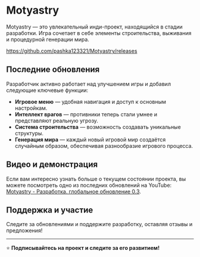 # Motyastry 

Motyastry — это увлекательный инди-проект, находящийся в стадии разработки. Игра сочетает в себе элементы строительства, выживания и процедурной генерации мира. 

https://github.com/pashka123321/Motyastry/releases

## Последние обновления
Разработчик активно работает над улучшением игры и добавил следующие ключевые функции:
- **Игровое меню** — удобная навигация и доступ к основным настройкам.
- **Интеллект врагов** — противники теперь стали умнее и представляют реальную угрозу.
- **Система строительства** — возможность создавать уникальные структуры.
- **Генерация мира** — каждый новый игровой мир создаётся случайным образом, обеспечивая разнообразие игрового процесса.

## Видео и демонстрация
Если вам интересно узнать больше о текущем состоянии проекта, вы можете посмотреть одно из последних обновлений на YouTube: [Motyastry - Разработка. глобальное обновление 0.3]([#](https://www.youtube.com/watch?v=bIcn7bvyfuw&form=MG0AV3)).

## Поддержка и участие
Следите за обновлениями и поддержите разработку, оставляя отзывы и предложения!

---
⭐ **Подписывайтесь на проект и следите за его развитием!**
